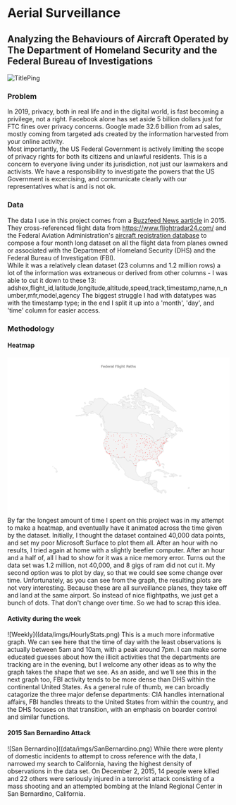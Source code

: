 # Aerial Surveillance
## Analyzing the Behaviours of Aircraft Operated by The Department of Homeland Security and the Federal Bureau of Investigations
![TitlePing](data/imgs/aerialTitle.png)
### Problem
In 2019, privacy, both in real life and in the digital world, is fast becoming a privilege, not a right. Facebook alone has set aside 5 billion dollars just for FTC fines over privacy concerns. Google made 32.6 billion from ad sales, mostly coming from targeted ads created by the information harvested from your online activity.  
Most importantly, the US Federal Government is actively limiting the scope of privacy rights for both its citizens and unlawful residents. This is a concern to everyone living under its jurisdiction, not just our lawmakers and activists. We have a responsibility to investigate the powers that the US Government is excercising, and communicate clearly with our representatives what is and is not ok. 
### Data
The data I use in this project comes from a [Buzzfeed News aarticle](https://github.com/BuzzFeedNews/2016-04-federal-surveillance-planes) in 2015. They cross-referenced flight data from https://www.flightradar24.com/ and the Federal Aviation Administration's [aircraft registration database](https://www.faa.gov/licenses_certificates/aircraft_certification/aircraft_registry/releasable_aircraft_download/) to compose a four month long dataset on all the flight data from planes owned or associated with the Department of Homeland Security (DHS) and the Federal Bureau of Investigation (FBI).  
While it was a relatively clean dataset (23 columns and 1.2 million rows) a lot of the information was extraneous or derived from other columns - I was able to cut it down to these 13: 
adshex,flight_id,latitude,longitude,altitude,speed,track,timestamp,name,n_number,mfr,model,agency 
The biggest struggle I had with datatypes was with the timestamp type; in the end I split it up into a 'month', 'day', and 'time' column for easier access. 
### Methodology
#### Heatmap
![Heatmap](data/imgs/2015-10-11.png)
By far the longest amount of time I spent on this project was in my attempt to make a heatmap, and eventually have it animated across the time given by the dataset. Initially, I thought the dataset contained 40,000 data points, and set my poor Microsoft Surface to plot them all. After an hour with no results, I tried again at home with a slightly beefier computer. After an hour and a half of, all I had to show for it was a nice memory error. Turns out the data set was 1.2 million, not 40,000, and 8 gigs of ram did not cut it. My second option was to plot by day, so that we could see some change over time. Unfortunately, as you can see from the graph, the resulting plots are not very interesting. Because these are all surveillance planes, they take off and land at the same airport. So instead of nice flightpaths, we just get a bunch of dots. That don't change over time. So we had to scrap this idea.
#### Activity during the week
![Weekly]((data/imgs/HourlyStats.png)
This is a much more informative graph. We can see here that the time of day with the least observations is actually between 5am and 10am, with a peak around 7pm. I can make some educated guesses about how the illicit activities that the departments are tracking are in the evening, but I welcome any other ideas as to why the graph takes the shape that we see. As an aside, and we'll see this in the next graph too, FBI activity tends to be more dense than DHS within the continental United States. As a general rule of thumb, we can broadly catagorize the three major defense departments: CIA handles international affairs, FBI handles threats to the United States from within the country, and the DHS focuses on that transition, with an emphasis on boarder control and similar functions. 
#### 2015 San Bernardino Attack
![San Bernardino]((data/imgs/SanBernardino.png)
While there were plenty of domestic incidents to attempt to cross reference with the data, I narrowed my search to California, having the highest density of observations in the data set. On December 2, 2015, 14 people were killed and 22 others were seriously injured in a terrorist attack consisting of a mass shooting and an attempted bombing at the Inland Regional Center in San Bernardino, California. 
